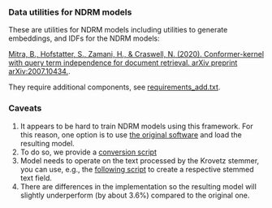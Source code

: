 ### Data utilities for NDRM models

These are utilities for NDRM models including utilities to generate embeddings, and IDFs for
the NDRM models:

[Mitra, B., Hofstatter, S., Zamani, H., & Craswell, N. (2020). Conformer-kernel with query term independence for document retrieval. 
arXiv preprint arXiv:2007.10434.](https://github.com/bmitra-msft/TREC-Deep-Learning-Quick-Start).

They require additional components, see [requirements_add.txt](requirements_add.txt).

### Caveats

1. It appears to be hard to train NDRM models using this framework. For this reason, one option is
to use [the original software]((https://github.com/bmitra-msft/TREC-Deep-Learning-Quick-Start)) and load the
resulting model.
2. To do so, we provide a [conversion script](convert_model.py)
3. Model needs to operate on the text processed by the Krovetz stemmer, you can use, e.g., the 
[following script](/scripts/data_convert/add_stemmed_field.py) to create a respective stemmed text field.
4. There are differences in the implementation so the resulting model will slightly underperform (by about 3.6%)
compared to the original one.